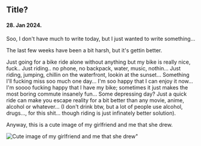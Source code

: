## Title?

#### 28. Jan 2024.

Soo, I don't have much to write today, but I just wanted to write something...

The last few weeks have been a bit harsh, but it's gettin better.

Just going for a bike ride alone without anything but my bike is really nice, fuck.. Just riding.. no phone, no backpack, water, music, nothin... Just riding, jumping, chillin on the waterfront, lookin at the sunset... Something I'll fucking miss soo much one day... I'm soo happy that I can enjoy it now... I'm soooo fucking happy that I have my bike; sometimes it just makes the most boring commute insanely fun... Some depressing day? Just a quick ride can make you escape reality for a bit better than any movie, anime, alcohol or whatever... (I don't drink btw, but a lot of people use alcohol, drugs..., for this shit... though riding is just infinately better solution).

Anyway, this is a cute image of my girlfriend and me that she drew.

![Cute image of my girlfriend and me that she drew](https://cdn.domza.xyz/diary/cute-us.webp)"
